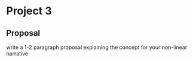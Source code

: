 # Project 3
## Proposal

write a 1-2 paragraph proposal explaining the concept for your non-linear narrative
